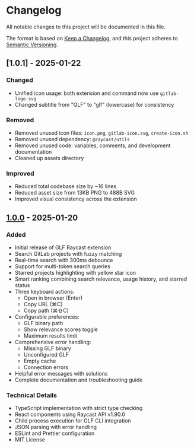 # Changelog

All notable changes to this project will be documented in this file.

The format is based on [Keep a Changelog](https://keepachangelog.com/en/1.0.0/),
and this project adheres to [Semantic Versioning](https://semver.org/spec/v2.0.0.html).

## [1.0.1] - 2025-01-22

### Changed
- Unified icon usage: both extension and command now use `gitlab-logo.svg`
- Changed subtitle from "GLF" to "glf" (lowercase) for consistency

### Removed
- Removed unused icon files: `icon.png`, `gitlab-icon.svg`, `create-icon.sh`
- Removed unused dependency: `@raycast/utils`
- Removed unused code: variables, comments, and development documentation
- Cleaned up assets directory

### Improved
- Reduced total codebase size by ~16 lines
- Reduced asset size from 13KB PNG to 488B SVG
- Improved visual consistency across the extension

## [1.0.0] - 2025-01-20

### Added
- Initial release of GLF Raycast extension
- Search GitLab projects with fuzzy matching
- Real-time search with 300ms debounce
- Support for multi-token search queries
- Starred projects highlighting with yellow star icon
- Smart ranking combining search relevance, usage history, and starred status
- Three keyboard actions:
  - Open in browser (Enter)
  - Copy URL (⌘C)
  - Copy path (⌘⇧C)
- Configurable preferences:
  - GLF binary path
  - Show relevance scores toggle
  - Maximum results limit
- Comprehensive error handling:
  - Missing GLF binary
  - Unconfigured GLF
  - Empty cache
  - Connection errors
- Helpful error messages with solutions
- Complete documentation and troubleshooting guide

### Technical Details
- TypeScript implementation with strict type checking
- React components using Raycast API v1.90.0
- Child process execution for GLF CLI integration
- JSON parsing with error handling
- ESLint and Prettier configuration
- MIT License

[1.0.0]: https://github.com/igusev/glf/releases/tag/raycast-v1.0.0
